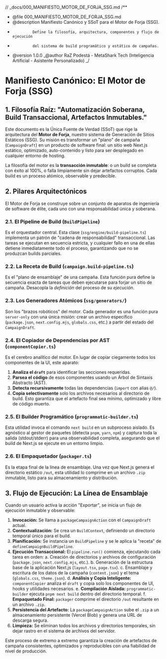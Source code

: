 // \_docs/000_MANIFIESTO_MOTOR_DE_FORJA_SSG.md
/\*\*

- @file 000_MANIFIESTO_MOTOR_DE_FORJA_SSG.md
- @description Manifiesto Canónico y SSoT para el Motor de Forja (SSG).
-              Define la filosofía, arquitectura, componentes y flujo de ejecución
-              del sistema de build programático y estático de campañas.
- @version 1.0.0
  _@author RaZ Podestá - MetaShark Tech (Inteligencia Artificial - Asistente Personalizado)
  _/

# Manifiesto Canónico: El Motor de Forja (SSG)

## 1. Filosofía Raíz: "Automatización Soberana, Build Transaccional, Artefactos Inmutables."

Este documento es la Única Fuente de Verdad (SSoT) que rige la arquitectura del **Motor de Forja**, nuestro sistema de Generación de Sitios Estáticos (SSG). Su misión es transformar un "plano" de campaña (`CampaignDraft`) en un producto de software final: un sitio web Next.js estático, optimizado, auto-contenido y listo para ser desplegado en cualquier entorno de hosting.

La filosofía del motor es la **transacción inmutable**: o un build se completa con éxito al 100%, o falla limpiamente sin dejar artefactos corruptos. Cada build es un proceso atómico, observable y predecible.

## 2. Pilares Arquitectónicos

El Motor de Forja se construye sobre un conjunto de aparatos de ingeniería de software de élite, cada uno con una responsabilidad única y soberana.

### 2.1. El Pipeline de Build (`BuildPipeline`)

Es el orquestador central. Esta clase (`ssg/engine/build-pipeline.ts`) implementa un patrón de "cadena de responsabilidad" transaccional. Las tareas se ejecutan en secuencia estricta, y cualquier fallo en una de ellas detiene inmediatamente todo el proceso, garantizando que no se produzcan builds parciales.

### 2.2. La Receta de Build (`campaign.build-pipeline.ts`)

Es el "plano de ensamblaje" de una campaña. Esta función pura define la secuencia exacta de tareas que deben ejecutarse para forjar un sitio de campaña. Desacopla la _definición_ del proceso de su _ejecución_.

### 2.3. Los Generadores Atómicos (`ssg/generators/`)

Son los "brazos robóticos" del motor. Cada generador es una función pura `server-only` con una única misión: crear un archivo específico (`package.json`, `next.config.mjs`, `globals.css`, etc.) a partir del estado del `CampaignDraft`.

### 2.4. El Copiador de Dependencias por AST (`componentCopier.ts`)

Es el cerebro analítico del motor. En lugar de copiar ciegamente todos los componentes de la UI, este aparato:

1.  **Analiza el `draft`** para identificar las secciones requeridas.
2.  **Parsea el código** de esos componentes usando un Árbol de Sintaxis Abstracto (AST).
3.  **Detecta recursivamente** todas las dependencias (`import` con alias `@/`).
4.  **Copia selectivamente** solo los archivos necesarios al directorio de build.
    Esto garantiza que el artefacto final sea mínimo, optimizado y libre de código muerto.

### 2.5. El Builder Programático (`programmatic-builder.ts`)

Esta utilidad invoca el comando `next build` en un subproceso aislado. Es agnóstico al gestor de paquetes (detecta `pnpm`, `yarn`, `npm`) y captura toda la salida (stdout/stderr) para una observabilidad completa, asegurando que el build de Next.js se ejecute en un entorno limpio.

### 2.6. El Empaquetador (`packager.ts`)

Es la etapa final de la línea de ensamblaje. Una vez que Next.js genera el directorio estático `/out`, esta utilidad lo comprime en un archivo `.zip` inmutable, listo para su almacenamiento y distribución.

## 3. Flujo de Ejecución: La Línea de Ensamblaje

Cuando un usuario activa la acción "Exportar", se inicia un flujo de ejecución inmutable y observable:

1.  **Invocación:** Se llama a `packageCampaignAction` con el `CampaignDraft` actual.
2.  **Contextualización:** Se crea un `BuildContext`, definiendo un directorio temporal único para el build.
3.  **Planificación:** Se instancia un `BuildPipeline` y se le aplica la "receta" de `defineCampaignBuildPipeline`.
4.  **Ejecución Transaccional:** El `pipeline.run()` comienza, ejecutando cada tarea en orden:
    a. Creación de directorios y archivos de configuración (`package.json`, `next.config.mjs`, etc.).
    b. Generación de la estructura base de la aplicación Next.js (`layout.tsx`, `page.tsx`).
    c. Ensamblaje y escritura de los datos de la campaña (`content.json`) y el tema (`globals.css`, `theme.json`).
    d. **Análisis y Copia Inteligente:** `componentCopier` analiza el `draft` y copia solo los componentes de UI, hooks y utilidades necesarios.
    e. **Compilación Aislada:** `programmatic-builder` ejecuta `pnpm next build` dentro del directorio temporal.
    f. **Empaquetado Final:** `packager` comprime el directorio `/out` resultante en un archivo `.zip`.
5.  **Persistencia del Artefacto:** La `packageCampaignAction` sube el `.zip` a un almacenamiento persistente (Vercel Blob) y genera una URL de descarga segura.
6.  **Limpieza:** Se eliminan todos los archivos y directorios temporales, sin dejar rastro en el sistema de archivos del servidor.

Este proceso de extremo a extremo garantiza la creación de artefactos de campaña consistentes, optimizados y reproducibles con una fiabilidad de nivel de producción.
